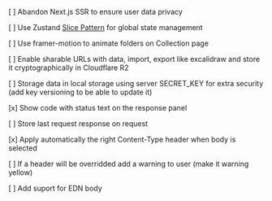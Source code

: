 [ ] Abandon Next.js SSR to ensure user data privacy

[ ] Use Zustand [Slice Pattern](https://docs.pmnd.rs/zustand/guides/slices-pattern) for global state management

[ ] Use framer-motion to animate folders on Collection page

[ ] Enable sharable URLs with data, import, export like excalidraw and store it cryptographically in Cloudflare R2

[ ] Storage data in local storage using server SECRET_KEY for extra security (add key versioning to be able to update it)

[x] Show code with status text on the response panel

[ ] Store last request response on request

[x] Apply automatically the right Content-Type header when body is selected

[ ] If a header will be overridded add a warning to user (make it warning yellow)

[ ] Add suport for EDN body